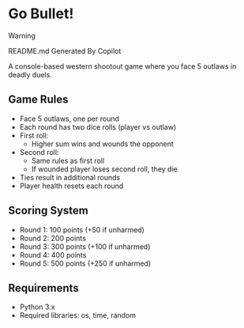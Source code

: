 # Go Bullet!
> [!warning]
>  README.md Generated By Copilot

A console-based western shootout game where you face 5 outlaws in deadly duels.

## Game Rules

- Face 5 outlaws, one per round
- Each round has two dice rolls (player vs outlaw)
- First roll:
  - Higher sum wins and wounds the opponent
- Second roll:
  - Same rules as first roll
  - If wounded player loses second roll, they die
- Ties result in additional rounds
- Player health resets each round

## Scoring System

- Round 1: 100 points (+50 if unharmed)
- Round 2: 200 points
- Round 3: 300 points (+100 if unharmed)
- Round 4: 400 points
- Round 5: 500 points (+250 if unharmed)

## Requirements

- Python 3.x
- Required libraries: os, time, random
